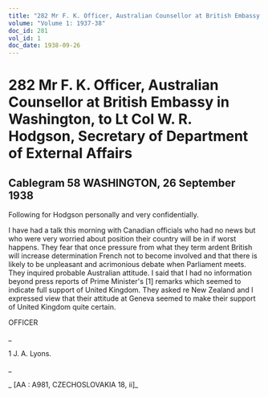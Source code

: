 ```yaml
---
title: "282 Mr F. K. Officer, Australian Counsellor at British Embassy in Washington, to Lt Col W. R. Hodgson, Secretary of Department of External Affairs"
volume: "Volume 1: 1937-38"
doc_id: 281
vol_id: 1
doc_date: 1938-09-26
---
```


# 282 Mr F. K. Officer, Australian Counsellor at British Embassy in Washington, to Lt Col W. R. Hodgson, Secretary of Department of External Affairs

## Cablegram 58 WASHINGTON, 26 September 1938

Following for Hodgson personally and very confidentially.

I have had a talk this morning with Canadian officials who had no news but who were very worried about position their country will be in if worst happens. They fear that once pressure from what they term ardent British will increase determination French not to become involved and that there is likely to be unpleasant and acrimonious debate when Parliament meets. They inquired probable Australian attitude. I said that I had no information beyond press reports of Prime Minister's [1] remarks which seemed to indicate full support of United Kingdom. They asked re New Zealand and I expressed view that their attitude at Geneva seemed to make their support of United Kingdom quite certain.

OFFICER

_

1 J. A. Lyons.

_

_ [AA : A981, CZECHOSLOVAKIA 18, ii]_
